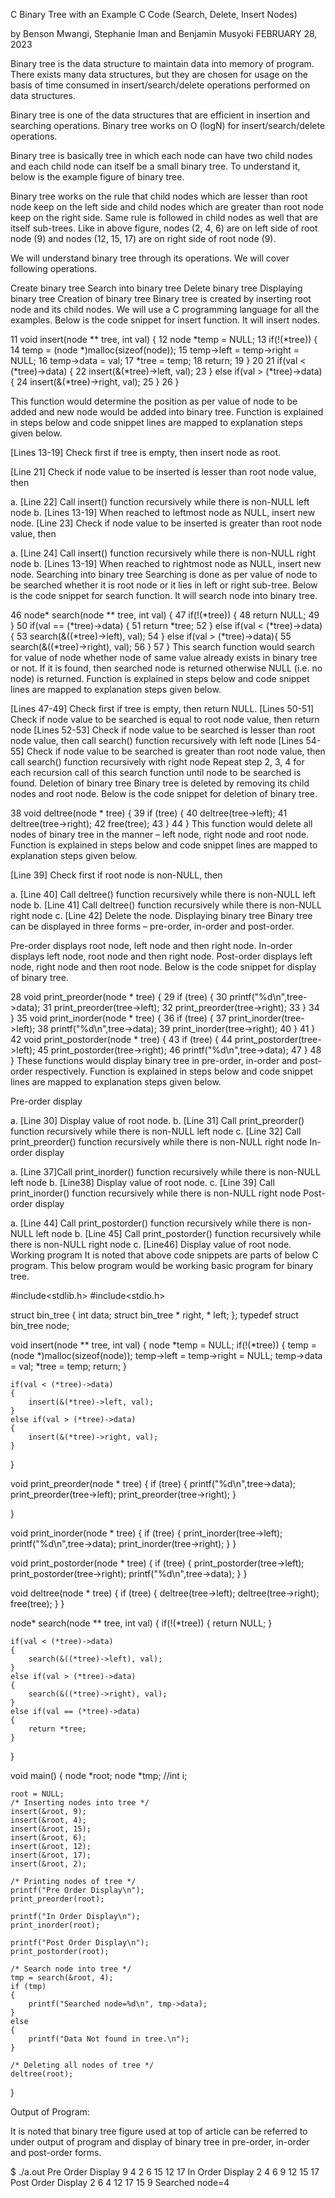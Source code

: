 C Binary Tree with an Example C Code (Search, Delete, Insert Nodes)

by Benson Mwangi, Stephanie Iman and Benjamin Musyoki FEBRUARY 28, 2023


Binary tree is the data structure to maintain data into memory of program. There exists many data structures, but they are chosen for usage on the basis of time consumed in insert/search/delete operations performed on data structures.


Binary tree is one of the data structures that are efficient in insertion and searching operations. Binary tree works on O (logN) for insert/search/delete operations.

Binary tree is basically tree in which each node can have two child nodes and each child node can itself be a small binary tree. To understand it, below is the example figure of binary tree.


Binary tree works on the rule that child nodes which are lesser than root node keep on the left side and child nodes which are greater than root node keep on the right side. Same rule is followed in child nodes as well that are itself sub-trees. Like in above figure, nodes (2, 4, 6) are on left side of root node (9) and nodes (12, 15, 17) are on right side of root node (9).

We will understand binary tree through its operations. We will cover following operations.

Create binary tree
Search into binary tree
Delete binary tree
Displaying binary tree
Creation of binary tree
Binary tree is created by inserting root node and its child nodes. We will use a C programming language for all the examples. Below is the code snippet for insert function. It will insert nodes.



11 void insert(node ** tree, int val) {
12 node *temp = NULL;
13 if(!(*tree)) {
14   temp = (node *)malloc(sizeof(node));
15   temp->left = temp->right = NULL;
16   temp->data = val;
17   *tree = temp;
18   return;
19 }
20
21 if(val < (*tree)->data) {
22      insert(&(*tree)->left, val);
23   } else if(val > (*tree)->data) {
24     insert(&(*tree)->right, val);
25   }
26 }

This function would determine the position as per value of node to be added and new node would be added into binary tree. Function is explained in steps below and code snippet lines are mapped to explanation steps given below.

[Lines 13-19] Check first if tree is empty, then insert node as root.

[Line 21] Check if node value to be inserted is lesser than root node value, then

a. [Line 22] Call insert() function recursively while there is non-NULL left node
b. [Lines 13-19] When reached to leftmost node as NULL, insert new node.
[Line 23] Check if node value to be inserted is greater than root node value, then

a. [Line 24] Call insert() function recursively while there is non-NULL right node
b. [Lines 13-19] When reached to rightmost node as NULL, insert new node.
Searching into binary tree
Searching is done as per value of node to be searched whether it is root node or it lies in left or right sub-tree. Below is the code snippet for search function. It will search node into binary tree.



46 node* search(node ** tree, int val) {
47 if(!(*tree)) {
48   return NULL;
49  }
50 if(val == (*tree)->data) {
51   return *tree;
52  } else if(val < (*tree)->data) {
53    search(&((*tree)->left), val);
54  } else if(val > (*tree)->data){
55    search(&((*tree)->right), val);
56  }
57 }
This search function would search for value of node whether node of same value already exists in binary tree or not. If it is found, then searched node is returned otherwise NULL (i.e. no node) is returned. Function is explained in steps below and code snippet lines are mapped to explanation steps given below.

[Lines 47-49] Check first if tree is empty, then return NULL.
[Lines 50-51] Check if node value to be searched is equal to root node value, then return node
[Lines 52-53] Check if node value to be searched is lesser than root node value, then call search() function recursively with left node
[Lines 54-55] Check if node value to be searched is greater than root node value, then call search() function recursively with right node
Repeat step 2, 3, 4 for each recursion call of this search function until node to be searched is found.
Deletion of binary tree
Binary tree is deleted by removing its child nodes and root node. Below is the code snippet for deletion of binary tree.

38 void deltree(node * tree) {
39 if (tree) {
40   deltree(tree->left);
41   deltree(tree->right);
42   free(tree);
43  }
44 }
This function would delete all nodes of binary tree in the manner – left node, right node and root node. Function is explained in steps below and code snippet lines are mapped to explanation steps given below.

[Line 39] Check first if root node is non-NULL, then

a. [Line 40] Call deltree() function recursively while there is non-NULL left node
b. [Line 41] Call deltree() function recursively while there is non-NULL right node
c. [Line 42] Delete the node.
Displaying binary tree
Binary tree can be displayed in three forms – pre-order, in-order and post-order.

Pre-order displays root node, left node and then right node.
In-order displays left node, root node and then right node.
Post-order displays left node, right node and then root node.
Below is the code snippet for display of binary tree.

28 void print_preorder(node * tree) {
29 if (tree) {
30 printf("%d\n",tree->data);
31 print_preorder(tree->left);
32 print_preorder(tree->right);
33 }
34 }
35 void print_inorder(node * tree) {
36 if (tree) {
37 print_inorder(tree->left);
38 printf("%d\n",tree->data);
39 print_inorder(tree->right);
40 }
41 }
42 void print_postorder(node * tree) {
43 if (tree) {
44 print_postorder(tree->left);
45 print_postorder(tree->right);
46 printf("%d\n",tree->data);
47 }
48 }
These functions would display binary tree in pre-order, in-order and post-order respectively. Function is explained in steps below and code snippet lines are mapped to explanation steps given below.

Pre-order display

a. [Line 30] Display value of root node.
b. [Line 31] Call print_preorder() function recursively while there is non-NULL left node
c. [Line 32] Call print_preorder() function recursively while there is non-NULL right node
In-order display

a. [Line 37]Call print_inorder() function recursively while there is non-NULL left node
b. [Line38] Display value of root node.
c. [Line 39] Call print_inorder() function recursively while there is non-NULL right node
Post-order display

a. [Line 44] Call print_postorder() function recursively while there is non-NULL left node
b. [Line 45] Call print_postorder() function recursively while there is non-NULL right node
c. [Line46] Display value of root node.
Working program
It is noted that above code snippets are parts of below C program. This below program would be working basic program for binary tree.





#include<stdlib.h>
#include<stdio.h>

struct bin_tree {
int data;
struct bin_tree * right, * left;
};
typedef struct bin_tree node;

void insert(node ** tree, int val)
{
    node *temp = NULL;
    if(!(*tree))
    {
        temp = (node *)malloc(sizeof(node));
        temp->left = temp->right = NULL;
        temp->data = val;
        *tree = temp;
        return;
    }

    if(val < (*tree)->data)
    {
        insert(&(*tree)->left, val);
    }
    else if(val > (*tree)->data)
    {
        insert(&(*tree)->right, val);
    }

}

void print_preorder(node * tree)
{
    if (tree)
    {
        printf("%d\n",tree->data);
        print_preorder(tree->left);
        print_preorder(tree->right);
    }

}

void print_inorder(node * tree)
{
    if (tree)
    {
        print_inorder(tree->left);
        printf("%d\n",tree->data);
        print_inorder(tree->right);
    }
}

void print_postorder(node * tree)
{
    if (tree)
    {
        print_postorder(tree->left);
        print_postorder(tree->right);
        printf("%d\n",tree->data);
    }
}

void deltree(node * tree)
{
    if (tree)
    {
        deltree(tree->left);
        deltree(tree->right);
        free(tree);
    }
}

node* search(node ** tree, int val)
{
    if(!(*tree))
    {
        return NULL;
    }

    if(val < (*tree)->data)
    {
        search(&((*tree)->left), val);
    }
    else if(val > (*tree)->data)
    {
        search(&((*tree)->right), val);
    }
    else if(val == (*tree)->data)
    {
        return *tree;
    }
}



void main()
{
    node *root;
    node *tmp;
    //int i;

    root = NULL;
    /* Inserting nodes into tree */
    insert(&root, 9);
    insert(&root, 4);
    insert(&root, 15);
    insert(&root, 6);
    insert(&root, 12);
    insert(&root, 17);
    insert(&root, 2);

    /* Printing nodes of tree */
    printf("Pre Order Display\n");
    print_preorder(root);

    printf("In Order Display\n");
    print_inorder(root);

    printf("Post Order Display\n");
    print_postorder(root);

    /* Search node into tree */
    tmp = search(&root, 4);
    if (tmp)
    {
        printf("Searched node=%d\n", tmp->data);
    }
    else
    {
        printf("Data Not found in tree.\n");
    }

    /* Deleting all nodes of tree */
    deltree(root);
}




Output of Program:



It is noted that binary tree figure used at top of article can be referred to under output of program and display of binary tree in pre-order, in-order and post-order forms.




$ ./a.out
Pre Order Display
9
4
2
6
15
12
17
In Order Display
2
4
6
9
12
15
17
Post Order Display
2
6
4
12
17
15
9
Searched node=4
